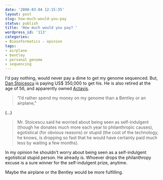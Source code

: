 ```yaml
---
date: '2008-03-04 12:15:35'
layout: post
slug: how-much-would-you-pay
status: publish
title: 'How much would you pay? '
wordpress_id: '113'
categories:
- Bioinformatics - opinion
tags:
- airplane
- bentley
- personal genome
- sequencing
---
```


I'd pay nothing, would never pay a dime to get my genome sequenced. But, [Dan Stoicescu](http://www.nytimes.com/2008/03/04/health/research/04geno.html?ex=1362286800&en=1a8fb705f5970ec0&ei=5090&partner=rssuserland&emc=rss&pagewanted=all) is paying US$ 350,000 to get his. He is also retired at the age of 56, and apparently owned [Actavis](http://www.actavis.com.ro/ro/default.htm). 



> “I’d rather spend my money on my genome than a Bentley or an airplane,” 


(...)


> Mr. Stoicescu said he worried about being seen as self-indulgent (though he donates much more each year to philanthropic causes), egotistical (for obvious reasons) or stupid (the cost of the technology, he knows, is dropping so fast that he would have certainly paid much less by waiting a few months).



In my opinion he shouldn't worry about being seen as a self-indulgent egotistical stupid person. He already is. Whoever drops the philanthropy excuse is a sure winner for the self-indulgent prize, anytime.

Maybe the airplane or the Bentley would be more fulfilling.








